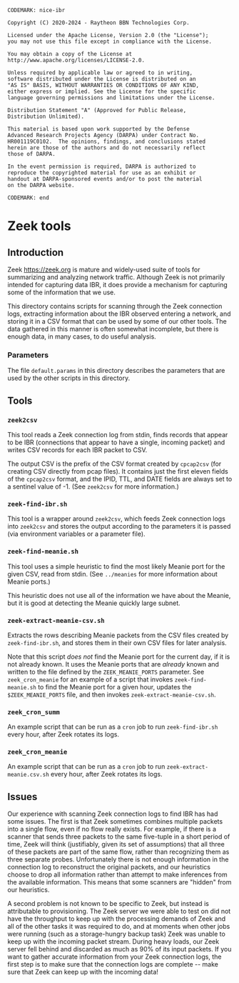 ``` CODEMARK: nice-ibr ```
```
Copyright (C) 2020-2024 - Raytheon BBN Technologies Corp.

Licensed under the Apache License, Version 2.0 (the "License");
you may not use this file except in compliance with the License.

You may obtain a copy of the License at
http://www.apache.org/licenses/LICENSE-2.0.

Unless required by applicable law or agreed to in writing,
software distributed under the License is distributed on an
"AS IS" BASIS, WITHOUT WARRANTIES OR CONDITIONS OF ANY KIND,
either express or implied. See the License for the specific
language governing permissions and limitations under the License.

Distribution Statement "A" (Approved for Public Release,
Distribution Unlimited).

This material is based upon work supported by the Defense
Advanced Research Projects Agency (DARPA) under Contract No.
HR001119C0102.  The opinions, findings, and conclusions stated
herein are those of the authors and do not necessarily reflect
those of DARPA.

In the event permission is required, DARPA is authorized to
reproduce the copyrighted material for use as an exhibit or
handout at DARPA-sponsored events and/or to post the material
on the DARPA website.
```
``` CODEMARK: end ```

# Zeek tools

## Introduction

Zeek <https://zeek.org> is mature and widely-used suite of tools for
summarizing and analyzing network traffic.  Although Zeek is not
primarily intended for capturing data IBR, it does provide a mechanism
for capturing some of the information that we use.

This directory contains scripts for scanning through the Zeek connection
logs, extracting information about the IBR observed entering a network,
and storing it in a CSV format that can be used by some of our other
tools.  The data gathered in this manner is often somewhat incomplete,
but there is enough data, in many cases, to do useful analysis.

### Parameters

The file `default.params` in this directory describes the parameters
that are used by the other scripts in this directory.

## Tools

### `zeek2csv`

This tool reads a Zeek connection log from stdin, finds records that
appear to be IBR (connections that appear to have a single, incoming
packet) and writes CSV records for each IBR packet to CSV.

The output CSV is the prefix of the CSV format created by `cpcap2csv`
(for creating CSV directly from pcap files).  It contains just the first
eleven fields of the `cpcap2csv` format, and the IPID, TTL, and DATE
fields are always set to a sentinel value of -1.  (See `zeek2csv` for
more information.)

### `zeek-find-ibr.sh`

This tool is a wrapper around `zeek2csv`, which feeds Zeek connection
logs into `zeek2csv` and stores the output according to the parameters
it is passed (via environment variables or a parameter file).

### `zeek-find-meanie.sh`

This tool uses a simple heuristic to find the most likely Meanie port
for the given CSV, read from stdin.  (See `../meanies` for more
information about Meanie ports.)

This heuristic does not use all of the information we have about the
Meanie, but it is good at detecting the Meanie quickly large subnet.

### `zeek-extract-meanie-csv.sh`

Extracts the rows describing Meanie packets from the CSV files created
by `zeek-find-ibr.sh`, and stores them in their own CSV files for later
analysis.

Note that this script *does not* find the Meanie port for the current
day, if it is not already known.  It uses the Meanie ports that are
_already_ known and written to the file defined by the
`ZEEK_MEANIE_PORTS` parameter.  See `zeek_cron_meanie` for an example of
a script that invokes `zeek-find-meanie.sh` to find the Meanie port for
a given hour, updates the `$ZEEK_MEANIE_PORTS` file, and then invokes
`zeek-extract-meanie-csv.sh`.

### `zeek_cron_summ`

An example script that can be run as a `cron` job to run
`zeek-find-ibr.sh` every hour, after Zeek rotates its logs.

### `zeek_cron_meanie`

An example script that can be run as a `cron` job to run
`zeek-extract-meanie.csv.sh` every hour, after Zeek rotates its logs.

## Issues

Our experience with scanning Zeek connection logs to find IBR has had
some issues.  The first is that Zeek sometimes combines multiple packets
into a single flow, even if no flow really exists.  For example, if
there is a scanner that sends three packets to the same five-tuple in a
short period of time, Zeek will think (justifiably, given its set of
assumptions) that all three of these packets are part of the same flow,
rather than recognizing them as three separate probes.  Unfortunately
there is not enough information in the connection log to reconstruct the
original packets, and our heuristics choose to drop all information
rather than attempt to make inferences from the available information.
This means that some scanners are "hidden" from our heuristics.

A second problem is not known to be specific to Zeek, but instead is
attributable to provisioning.  The Zeek server we were able to test on
did not have the throughput to keep up with the processing demands of
Zeek and all of the other tasks it was required to do, and at moments
when other jobs were running (such as a storage-hungry backup task) Zeek
was unable to keep up with the incoming packet stream.  During heavy
loads, our Zeek server fell behind and discarded as much as 90% of its
input packets.  If you want to gather accurate information from your
Zeek connection logs, the first step is to make sure that the connection
logs are complete -- make sure that Zeek can keep up with the incoming
data!
